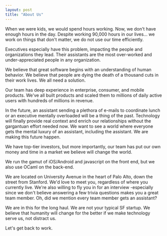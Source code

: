 ```yaml
---
layout: post
title: "About Us"
---
```

When we were kids, we would spend hours working. Now, we don't have enough hours in the day. Despite working 90,000 hours in our lives... we work on things that don't matter, we do not use our time efficiently. 

Executives especially have this problem, impacting the people and organizations they lead. Their assistants are the most over-worked and under-appreciated people in any organization. 

We believe that great software begins with an understanding of human behavior. We believe that people are dying the death of a thousand cuts in their work lives. We all need a solution. 

Our team has deep experience in enterprise, consumer, and mobile products. We've all built products and scaled them to millions of daily active users with hundreds of millions in revenue. 

In the future, an assistant sending a plethora of e-mails to coordinate lunch or an executive mentally overloaded will be a thing of the past. Technology will finally provide real context and enrich our relationships without the gargantuan effort needed now. We want to see a world where everyone gets the mental luxury of an assistant, including the assistant. We are making this future happen. 

We have top-tier investors, but more importantly, our team has put our own money and time in a market we believe will change the world. 

We run the gamut of iOS/Android and javascript on the front end, but we also use OCaml on the back-end. 

We are located on University Avenue in the heart of Palo Alto, down the street from Stanford. We'd love to meet you, regardless of where you currently live. We're also willing to fly you in for an interview -especially since we don't believe answering a few trivia questions makes you a great team member. Oh, did we mention every team member gets an assistant? 

We are in this for the long haul. We are not your typical SF startup. We believe that humanity will change for the better if we make technology serve us, not distract us. 

Let's get back to work.
